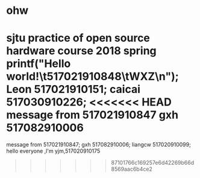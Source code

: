 # ohw
sjtu practice of open source hardware course 2018 spring
printf("Hello world!\t517021910848\tWXZ\n");
Leon 517021910151;
caicai 517030910226;
<<<<<<< HEAD
message from 517021910847
gxh 517082910006
=======
message from 517021910847;
gxh 517082910006;
liangcw 517020910099;
hello everyone ,l'm yjm,517020910175
>>>>>>> 87101766c169257e6d42269b66d8569aac6b4ce2
